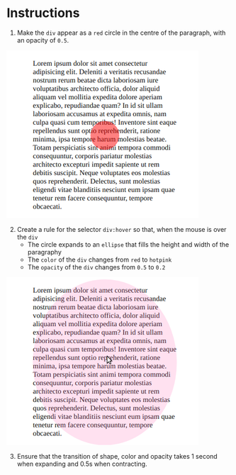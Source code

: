 # Instructions

1. Make the `div` appear as a `red` circle in the centre of the paragraph, with an opacity of `0.5`.

![red circle](img/red_circle.png)

2. Create a rule for the selector `div:hover` so that, when the mouse is over the `div`
   * The circle expands to an `ellipse` that fills the height and width of the paragraphy
   * The `color` of the `div` changes from `red` to `hotpink`
   * The  `opacity` of the `div` changes from `0.5` to `0.2`

![pink ellipse](img/pink_ellipse.png)

3. Ensure that the transition of shape, color and opacity takes 1 second when expanding and 0.5s when contracting.
